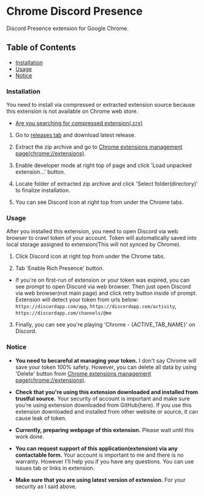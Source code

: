 # Chrome Discord Presence

Discord Presence extension for Google Chrome.

## Table of Contents

- [Installation](#Installation)
- [Usage](#Usage)
- [Notice](#Notice)

### Installation

You need to install via compressed or extracted extension source because this extension is not available on Chrome web store.

- [Are you searching for compressed extension(.crx)](https://github.com/Seia-Soto/chrome-discord-presence/raw/master/dist/1.0.0/chrome-discord-presence.crx)

1. Go to [releases tab](https://github.com/Seia-Soto/chrome-discord-presence/releases) and download latest release.

2. Extract the zip archive and go to [Chrome extensions management page(chrome://extensions)](chrome://extensions).

3. Enable developer mode at right top of page and click 'Load unpacked extension...' button.

4. Locate folder of extracted zip archive and click 'Select folder(directory)' to finalize installation.

5. You can see Discord icon at right top from under the Chrome tabs.

### Usage

After you installed this extension, you need to open Discord via web browser to crawl token of your account. Token will automatically saved into local storage assigned to extension(This will not synced by Chrome).

1. Click Discord icon at right top from under the Chrome tabs.

2. Tab 'Enable Rich Presence' button.

- If you're on first-run of extension or your token was expired, you can see prompt to open Discord via web browser. Then just open Discord via web browser(not main page) and click retry button inside of prompt. Extension will detect your token from urls below: `https://discordapp.com/app`, `https://discordapp.com/activity`, `https://discordapp.com/channels/@me`

3. Finally, you can see you're playing 'Chrome - {ACTIVE_TAB_NAME}' on Discord.

### Notice

- **You need to becareful at managing your token.** I don't say Chrome will save your token 100% safety. However, you can delete all data by using 'Delete' button from [Chrome extensions management page(chrome://extensions)](chrome://extensions).

- **Check that you're using this extension downloaded and installed from trustful source.** Your security of account is important and make sure you're using extension downloaded from GitHub(here). If you use this extension downloaded and installed from other website or source, it can cause leak of token.

- **Currently, preparing webpage of this extension.** Please wait until this work done.

- **You can request support of this application(extension) via any contactable form.** Your account is important to me and there is no warranty. However I'll help you if you have any questions. You can use issues tab or links in extension.

- **Make sure that you are using latest version of extension.** For your security as I said above.
